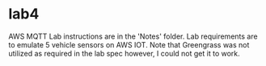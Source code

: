 # lab4
AWS MQTT 
Lab instructions are in the 'Notes' folder.  Lab requirements are to emulate 5 vehicle sensors on AWS IOT.  Note that Greengrass was not utilized as required in the lab spec however, I could not get it to work.  
